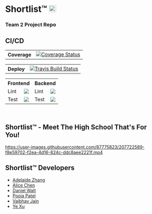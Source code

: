 # Shortlist™ <img src="https://github.com/gcivil-nyu-org/team-2-inperson/blob/develop/src/frontend/shortlist/public/favicon.ico" width="22">
### Team 2 Project Repo
## CI/CD
 <table>
  <tr>
    <th>Coverage</th>
    <td>
      <a href='https://coveralls.io/github/gcivil-nyu-org/team-2-inperson?branch=develop'><img src='https://coveralls.io/repos/github/gcivil-nyu-org/team-2-inperson/badge.svg?branch=develop&kill_cache=1' alt='Coverage Status' /></a>
    </td>
  </tr>
 </table>
 
 <table>
   <tr>
    <th>Deploy</th>
    <td>
      <a href='https://app.travis-ci.com/gcivil-nyu-org/team-2-inperson'><img src='https://app.travis-ci.com/gcivil-nyu-org/team-2-inperson.svg?branch=develop' alt='Travis Build Status' /></a>
    </td>
  </tr>
</table>

<table>
  <tr>
    <th colspan="2">Frontend</td>
    <th colspan="2">Backend</td>
  <tr/>
  <tr>
    <td>Lint</td>
    <td>
      <a href="https://github.com/gcivil-nyu-org/team-2-inperson/actions/workflows/lint_js.yml">
        <img src="https://github.com/gcivil-nyu-org/team-2-inperson/actions/workflows/lint_js.yml/badge.svg?branch=develop">
      </a>
    </td>
     <td>Lint</td>
    <td>
      <a href="https://github.com/gcivil-nyu-org/team-2-inperson/actions/workflows/lint_py.yml">
        <img src="https://github.com/gcivil-nyu-org/team-2-inperson/actions/workflows/lint_py.yml/badge.svg?branch=develop">
      </a>
    </td>
  </tr>
  <tr>
    <td>Test</td>
    <td>
      <a href="https://github.com/gcivil-nyu-org/team-2-inperson/actions/workflows/test_js.yml">
        <img src="https://github.com/gcivil-nyu-org/team-2-inperson/actions/workflows/test_js.yml/badge.svg?branch=develop">
      </a>
    </td>
     <td>Test</td>
    <td>
      <a href="https://github.com/gcivil-nyu-org/team-2-inperson/actions/workflows/test_py.yml">
        <img src="https://github.com/gcivil-nyu-org/team-2-inperson/actions/workflows/test_py.yml/badge.svg?branch=develop">
      </a>
    </td>
   </tr>
  </table>
  <br/> 
  
## Shortlist™ - Meet The High School That's For You!
https://user-images.githubusercontent.com/87775823/207722589-f8e59702-f2ea-4d16-824c-ddc8aee2221f.mp4

## Shortlist™ Developers
* [Adelaide Zhang](https://github.com/adelaidemz)
* [Alice Chen](https://github.com/simaoalicechen)
* [Daniel Walt](https://github.com/waltage)
* [Pooja Patel](https://github.com/Pooja-Codes)
* [Vaibhav Jain](https://github.com/jainsvaibhav)
* [Ye Xu](https://github.com/yalexublue)


 
